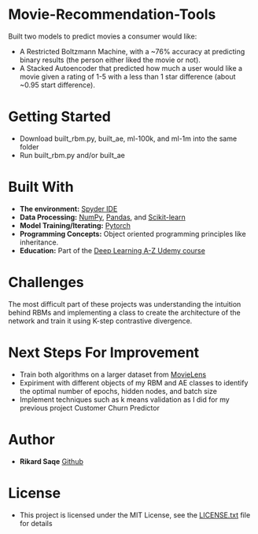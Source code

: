 # Movie-Recommendation-Tools

Built two models to predict movies a consumer would like:
- A Restricted Boltzmann Machine, with a ~76% accuracy at predicting binary results (the person either liked the movie or not).
- A Stacked Autoencoder that predicted how much a user would like a movie given a rating of 1-5 with a less than 1 star difference (about ~0.95 start difference).

# Getting Started
- Download built_rbm.py, built_ae, ml-100k, and ml-1m into the same folder
- Run built_rbm.py and/or built_ae

# Built With
- **The environment:** [Spyder IDE](https://www.spyder-ide.org/)
- **Data Processing:** [NumPy](https://numpy.org/), [Pandas](https://pandas.pydata.org/), and [Scikit-learn](https://scikit-learn.org/stable/index.html) 
- **Model Training/Iterating:** [Pytorch](https://pytorch.org/)
- **Programming Concepts:** Object oriented programming principles like inheritance.
- **Education:** Part of the [Deep Learning A-Z Udemy course](https://www.udemy.com/course/deeplearning/)

# Challenges
The most difficult part of these projects was understanding the intuition behind RBMs and implementing a class to create the 
architecture of the network and train it using K-step contrastive divergence.

# Next Steps For Improvement
- Train both algorithms on a larger dataset from [MovieLens](https://grouplens.org/datasets/movielens/) 
- Expiriment with different objects of my RBM and AE classes to identify the optimal number of epochs, hidden nodes, and batch size 
- Implement techniques such as k means validation as I did for my previous project Customer Churn Predictor 

# Author
- **Rikard Saqe** [Github](https://github.com/rikardsaqe/)

# License
- This project is licensed under the MIT License, see the [LICENSE.txt](https://github.com/rikardsaqe/Movie-Recommendation-Tools/blob/master/LICENSE) file for details
